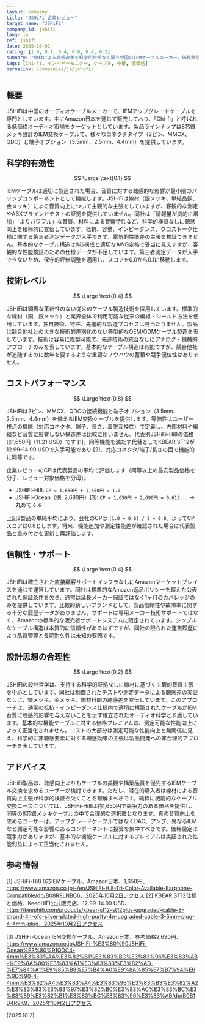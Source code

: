 ```yaml
---
layout: company
title: "JSHiFi 企業レビュー"
target_name: "JSHiFi"
company_id: jshifi
lang: ja
ref: jshifi
date: 2025-10-02
rating: [1.9, 0.1, 0.4, 0.8, 0.4, 0.2]
summary: "線材による聴感改善を科学的根拠なく謳う中国のIEMケーブルメーカー。価格競争力はあるが、音質向上主張に対する測定根拠を欠く。"
tags: [Chi-fi, インイヤーモニター, ケーブル, 中華, 低価格]
permalink: /companies/ja/jshifi/
---
```

## 概要

JSHiFiは中国のオーディオケーブルメーカーで、IEMアップグレードケーブルを専門としています。主にAmazon日本を通じて販売しており、「Chi-fi」と呼ばれる低価格オーディオ市場をターゲットとしています。製品ラインナップは8芯銀メッキ設計のIEM交換ケーブルで、様々なコネクタタイプ（2ピン、MMCX、QDC）と端子オプション（3.5mm、2.5mm、4.4mm）を提供しています。

## 科学的有効性

$$ \Large \text{0.1} $$

IEMケーブルは適切に製造された場合、音質に対する聴感的な影響が最小限のパッシブコンポーネントとして機能します。JSHiFiは線材（銀メッキ、単結晶銅、金メッキ）による音質向上について主観的な主張をしていますが、客観的な測定やABXブラインドテストの証拠を提供していません。同社は「情報量が劇的に増加」「よりパワフル」な音質、材料による音響特性など、科学的検証なしに聴感向上を積極的に宣伝しています。抵抗、容量、インピーダンス、クロストーク仕様に関する第三者測定データが入手できず、電気的性能差の主張を検証できません。基本的なケーブル構造は8芯構成と適切なAWG定格で妥当に見えますが、客観的な性能検証のための仕様データが不足しています。第三者測定データが入手できないため、保守的評価調整を適用し、スコアを0.0から0.1に移動します。

## 技術レベル

$$ \Large \text{0.4} $$

JSHiFiは顕著な革新性のない従来のケーブル製造技術を採用しています。標準的な線材（銅、銀メッキ）と業界全体で利用可能な従来の編組・シールド方法を使用しています。独自技術、特許、先進的な製造プロセスは見当たりません。製品は競合他社との大きな技術的差別化のない典型的なOEM/ODMケーブル製造を表しています。技術は容易に複製可能で、先進技術の統合なしにアナログ・機械的アプローチのみを表しています。基本的なケーブル構造は有能ですが、競合他社が追随するのに数年を要するような重要なノウハウの蓄積や競争優位性はありません。

## コストパフォーマンス

$$ \Large \text{0.8} $$

JSHiFiは2ピン、MMCX、QDCの接続機能と端子オプション（3.5mm、2.5mm、4.4mm）を備えるIEM交換ケーブルを提供します。等価性はユーザー視点の機能（対応コネクタ、端子、長さ、着脱互換性）で定義し、内部材料や編組など音質に影響しない構造差は比較に用いません。代表例JSHiFi-Hi8の価格は1,650円（11.21 USD）です [1]。同等機能を満たす代替としてKBEAR ST12が12.99–14.99 USDで入手可能であり [2]、対応コネクタ/端子/長さの面で機能的に同等です。

企業レビューのCPは代表製品の平均で評価します（同等以上の最安製品価格を分子、レビュー対象価格を分母）。
- JSHiFi-Hi8: `CP = 1,650円 ÷ 1,650円 = 1.0`
- JSHiFi-Ocean（例: 2,690円）[3]: `CP = 1,650円 ÷ 2,690円 = 0.613...` → 丸めて `0.6`

上記2製品の単純平均により、会社のCPは `(1.0 + 0.6) / 2 = 0.8`。よってCPスコアは0.8とします。将来、機能追加や測定性能差が確認された場合は代表製品と重み付けを更新し再評価します。

## 信頼性・サポート

$$ \Large \text{0.4} $$

JSHiFiは確立された直接顧客サポートインフラなしにAmazonマーケットプレイスを通じて運営しています。同社は標準的なAmazon返品ポリシーを超えた公表された保証条件を欠き、通常は延長メーカー保証ではなく1ヶ月のカバレッジのみを提供しています。比較的新しいブランドとして、製品信頼性や故障率に関する十分な履歴データがありません。サポートは専用メーカー技術サポートではなく、Amazonの標準的な販売者サポートシステムに限定されています。シンプルなケーブル構造は本質的に信頼性があるはずですが、同社の限られた運営履歴により品質管理と長期耐久性は未知の要因です。

## 設計思想の合理性

$$ \Large \text{0.2} $$

JSHiFiの設計哲学は、支持する科学的証拠なしに線材に基づく主観的音質主張を中心としています。同社は制御されたテストや測定データによる聴感差の実証なしに、銀メッキ、金メッキ、銅材料間の聴感差を宣伝しています。このアプローチは、通常の抵抗・インピーダンス仕様内で適切に構築されたケーブルがIEM音質に聴感的影響を与えないことを示す確立されたオーディオ科学と矛盾しています。基本的な機能ケーブルに対する価格プレミアムは、測定可能な性能向上によって正当化されません。コストの大部分は測定可能な性能向上と無関係に見え、科学的に非聴感要素に対する聴感効果の主張は製品開発への非合理的アプローチを表しています。

## アドバイス

JSHiFi製品は、聴感向上よりもケーブルの美観や構築品質を優先するIEMケーブル交換を求めるユーザーが検討できます。ただし、潜在的購入者は線材による音質向上主張が科学的検証を欠くことを理解すべきです。純粋に機能的なケーブル交換ニーズについては、JSHiFi-Hi8は約1,650円で競争力のある価格を提供し、同等の8芯銀メッキケーブルの中で合理的な選択肢となります。真の音質向上を求めるユーザーは、アップグレードケーブルではなくDAC、アンプ、異なるIEMなど測定可能な影響のあるコンポーネントに投資を集中すべきです。価格設定は競争力がありますが、基本的な機能ケーブルに対するプレミアムは実証された性能利益によって正当化されません。

## 参考情報

[1] JSHiFi-Hi8 8芯IEMケーブル、Amazon日本、1,650円、https://www.amazon.co.jp/-/en/JSHiFi-Hi8-Tri-Color-Available-Earphone-Compatible/dp/B08R9LNBC6、2025年10月2日アクセス
[2] KBEAR ST12仕様と価格、KeepHiFi公式販売店、12.99-14.99 USD、https://keephifi.com/products/kbear-st12-st12plus-upgraded-cable-8-strand-4n-ofc-silver-plated-high-purity-4n-upgraded-cable-3-5mm-plug-4-4mm-plug、2025年10月2日アクセス

[3] JSHiFi-Ocean IEM交換ケーブル、Amazon日本、参考価格2,690円、https://www.amazon.co.jp/JSHiFi-%E3%80%90JSHiFi-Ocean%E3%80%91QDC4-4mm%E3%83%AA%E3%82%B1%E3%83%BC%E3%83%96%E3%83%AB-%E9%8A%80%E3%83%A1%E3%83%83%E3%82%AD-%E7%84%A1%E9%85%B8%E7%B4%A0%E9%8A%85%E7%B7%9A%E6%9D%90-4-4mm%E3%82%A4%E3%83%A4%E3%83%9B%E3%83%B3%E3%82%A2%E3%83%83%E3%83%97%E3%82%B0%E3%83%AC%E3%83%BC%E3%83%89%E3%82%B1%E3%83%BC%E3%83%96%E3%83%AB/dp/B0B1D4R9K9、2025年10月2日アクセス

(2025.10.2)